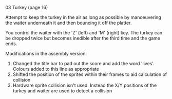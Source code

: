 03 Turkey (page 16)

Attempt to keep the turkey in the air as long as possible by manoeuvering the waiter underneath it and then bouncing it off the platter.

You control the waiter with the 'Z' (left) and 'M' (right) key. The turkey can be dropped twice but becomes inedible after the third time and the game ends.

Modifications in the assembly version:

1. Changed the title bar to pad out the score and add the word 'lives'. Colours added to this line as appropriate
2. Shifted the position of the sprites within their frames to aid calculation of collision
3. Hardware sprite collision isn't used. Instead the X/Y positions of the turkey and waiter are used to detect a collision
